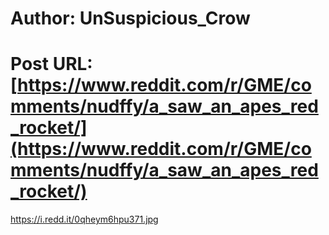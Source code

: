 # Author: UnSuspicious_Crow
# Post URL: [https://www.reddit.com/r/GME/comments/nudffy/a_saw_an_apes_red_rocket/](https://www.reddit.com/r/GME/comments/nudffy/a_saw_an_apes_red_rocket/)


https://i.redd.it/0qheym6hpu371.jpg